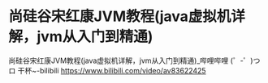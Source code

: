# 尚硅谷宋红康JVM教程(java虚拟机详解，jvm从入门到精通)
尚硅谷宋红康JVM教程(java虚拟机详解，jvm从入门到精通)_哔哩哔哩 (゜-゜)つロ 干杯~-bilibili
https://www.bilibili.com/video/av83622425

